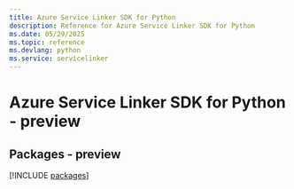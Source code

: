 ```yaml
---
title: Azure Service Linker SDK for Python
description: Reference for Azure Service Linker SDK for Python
ms.date: 05/29/2025
ms.topic: reference
ms.devlang: python
ms.service: servicelinker
---
```

# Azure Service Linker SDK for Python - preview
## Packages - preview
[!INCLUDE [packages](service-linker-index.md)]